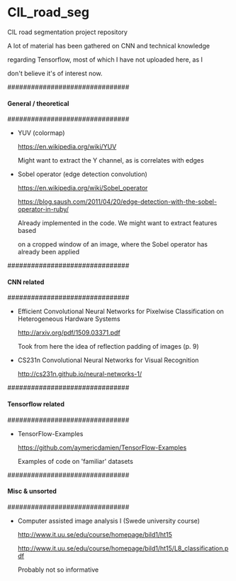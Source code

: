 # CIL_road_seg
CIL road segmentation project repository

A lot of material has been gathered on CNN and technical knowledge

regarding Tensorflow, most of which I have not uploaded here, as I

don't believe it's of interest now.

###############################
#### General / theoretical
###############################

* YUV (colormap)
  
  https://en.wikipedia.org/wiki/YUV
  
  Might want to extract the Y channel, as is correlates with edges
  
* Sobel operator (edge detection convolution)
  
  https://en.wikipedia.org/wiki/Sobel_operator
  
  https://blog.saush.com/2011/04/20/edge-detection-with-the-sobel-operator-in-ruby/
  
  Already implemented in the code. We might want to extract features based
  
  on a cropped window of an image, where the Sobel operator has already been applied


###############################
#### CNN related
###############################

* Efficient Convolutional Neural Networks for Pixelwise Classification on Heterogeneous Hardware Systems

  http://arxiv.org/pdf/1509.03371.pdf
  
  Took from here the idea of reflection padding of images (p. 9)
  
* CS231n Convolutional Neural Networks for Visual Recognition
  
  http://cs231n.github.io/neural-networks-1/


###############################
#### Tensorflow related
###############################

* TensorFlow-Examples
  
  https://github.com/aymericdamien/TensorFlow-Examples
  
  Examples of code on 'familiar' datasets


###############################
#### Misc & unsorted
###############################

* Computer assisted image analysis I (Swede university course)
  
  http://www.it.uu.se/edu/course/homepage/bild1/ht15
  
  http://www.it.uu.se/edu/course/homepage/bild1/ht15/L8_classification.pdf
  
  Probably not so informative
